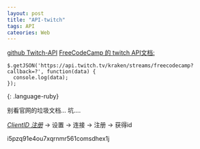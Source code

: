```yaml
---
layout: post
title: "API-twitch"
tags: API
cateories: Web
---
```


[github Twitch-API][1]
[FreeCodeCamp 的 twitch API文档:][2]

~~~
$.getJSON('https://api.twitch.tv/kraken/streams/freecodecamp?callback=?', function(data) {
  console.log(data);
});
~~~
{: .language-ruby}


别看官网的垃圾文档... 坑....

*[ClientID 注册][3]*  → 设置 → 连接  → 注册 → 获得id
 
i5pzq91e4ou7xqrnmr561comsdhex1j




[1]:	https://github.com/justintv/Twitch-API/blob/master/v3_resources/streams.md#get-streamschannel
[2]:	https://forum.freecodecamp.com/t/use-the-twitchtv-json-api/19541
[3]:	https://passport.twitch.tv/authentications/new?client_id=36926892495301a63b2e9350a38d3d6dbf72ad81e571a3ebba4687250ec8f352c70b3e91229602f73e1335528f3caa00a5cf513f484d7003784e722f2ce7a216&embed=0&error_code=&nonce=18a6121ebb8365dbd1ab14ae2c08a7b4fd447411&redirect_uri=https://www.twitch.tv/settings/connections&response_type=code&scope=openid&state=eyJ0eXAiOiJKV1QiLCJhbGciOiJIUzI1NiJ9.eyJyZWRpcmVjdF9wYXRoIjoiaHR0cHM6Ly93d3cudHdpdGNoLnR2L3NldHRpbmdzL2Nvbm5lY3Rpb25zIn0.aB6vmOGREEyJpHJSaquF2eLASpfmqVr7WssibkumV7E&stay_embedded=0&sudo_reason=&username=